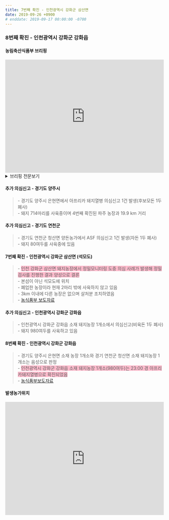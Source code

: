 ```yaml
---
title: 7번째 확진 - 인천광역시 강화군 삼산면
date: 2019-09-26 +0900
# enddate: 2019-09-17 00:00:00 -0700
---
```

### 8번째 확진 - 인천광역시 강화군 강화읍
#### 농림축산식품부 브리핑
<iframe width="100%" height="360" src="https://www.youtube.com/embed/tbx07u74i38" frameborder="0" allow="accelerometer; autoplay; encrypted-media; gyroscope; picture-in-picture" allowfullscreen></iframe>

<details>
<summary>브리핑 전문보기</summary>
<div markdown="1">

인천 강화군 소재 돼지농장에서 ASF가 추가 발생하였고, 같은 강화군에서 ASF 의심농장이 발견됨에 따라 ASF 확산방지를 위해서 방역 대책을 강화해 나갈 계획입니다. 이번 발생지역도 경기북부 중점관리지역으로 돼지와 가축분뇨의 다른 권역으로 반출입을 제한하고 있었으나 축산관계차량에 대해서도 중점관리지역 해제시까지 반출입을 통제할 계획입니다. 경기북부 중점관리지역에 있는 축산관련 차량은 권역 내 10개 시군 내에서만 운영해야 하고 타 권역으로 넘어갈 수 없습니다. 권역 내에서 운행하려는 차량 소유자는 사전에 10개 기초 지자체에 전용 차량 등록을 하고 전용차량으로 전용차량으로 등록 후 발급받은 전용 스티커를 등록 차량에 부착할 경우에만 양돈 농장을 방문할 수 있습니다. GPS가 없는 차량은 등록이 불가능하며 농가초소에서 출입차량의 스티커 부착 여부를 확인하게 되겠습니다. 

경기북부 중점관리지역 밖에 있는 축산관계차량이 경기 북부중점관리지역 내 시군을 진입하기 위해서는 사전에 광역 지자체에 전용차량 등록을 하고 발급된 전용 스티커를 부착하여야 하며 경기북부 양돈농장을 다녀온 후에는 다른 권역의 양돈농장을 출입할 수 없습니다. 또한 경기북부 권역으로 진출입시 권역별 거점소독시설에서 반드시 소독을 받고 소독필증을 교부받아야합니다. 미등록 차량의 이동여부는 농림축산검역본부의 차량관재 시스템을 통해 점검하고 위반시 처벌을 받게 됩니다. ASF 확산 방지를 위해서는 축산관계자들의 적극적인 참여가 필수적입니다. 또한 경기북부권역에서 농장을 출입한 축산관계차량은 9월 27일 9시부터 9월 28일 12시까지 10개 시군 방역부서와 시도에 전용차량으로 등록하고 스티커를 발부 받을 것을 당부드립니다. 이상 마치겠습니다.

</div>
</details>

#### 추가 의심신고 - 경기도 양주시 
> \- 경기도 양주시 은현면에서 아프리카 돼지열병 의심신고 1건 발생(후보모돈 1두 폐사)  
> \- 돼지 714마리를 사육중이며 4번째 확진된 파주 농장과 19.9 km 거리  

#### 추가 의심신고 - 경기도 연천군 
> \- 경기도 연천군 청산면 양돈농가에서 ASF 의심신고 1건 발생(자돈 1두 폐사)  
> \- 돼지 80여두를 사육중에 있음  

#### 7번째 확진 - 인천광역시 강화군 삼산면 (석모도)
> \- <span style="background-color:#ffbbcc">인천 강화군 삼산면 돼지농장에서 정밀모니터링 도중 의심 사례가 발생해 정밀검사를 진행한 결과 양성으로 결론</span>  
> \- 본섬이 아닌 석모도에 위치  
> \- 폐업한 농장이라 현재 2마리 밖에 사육하지 않고 있음  
> \- 3km 이내에 다른 농장은 없으며 살처분 조치하였음  
> \- [농식품부 보도자료](http://www.mafra.go.kr/FMD-AI/2095/subview.do?enc=Zm5jdDF8QEB8JTJGYmJzJTJGRk1ELUFJJTJGMzU0JTJGMzIxNDY1JTJGYXJ0Y2xWaWV3LmRvJTNGYmJzQ2xTZXElM0QlMjZyZ3NFbmRkZVN0ciUzRCUyNmJic09wZW5XcmRTZXElM0QlMjZyZ3NCZ25kZVN0ciUzRCUyNnBhc3N3b3JkJTNEJTI2c3JjaENvbHVtbiUzRCUyNnJvdyUzRDEwJTI2aXNWaWV3TWluZSUzRGZhbHNlJTI2cGFnZSUzRDElMjZzcmNoV3JkJTNEJTI2)

#### 추가 의심신고 - 인천광역시 강화군 강화읍
> \- 인천광역시 강화군 강화읍 소재 돼지농장 1개소에서 의심신고(비육돈 1두 폐사)  
> \- 돼지 980여두를 사육하고 있음  

#### 8번째 확진 - 인천광역시 강화군 강화읍
> \- 경기도 양주시 은현면 소재 농장 1개소와 경기 연천군 청산면 소재 돼지농장 1개소는 음성으로 판정  
> \- <span style="background-color:#ffbbcc">인천광역시 강화군 강화읍 소재 돼지농장 1개소(980여두)는 23:00 경 아프리카돼지열병으로 확진되었음</span>  
> \- [농식품부보도자료](http://www.mafra.go.kr/FMD-AI/2095/subview.do?enc=Zm5jdDF8QEB8JTJGYmJzJTJGRk1ELUFJJTJGMzU0JTJGMzIxNDc2JTJGYXJ0Y2xWaWV3LmRvJTNGYmJzQ2xTZXElM0QlMjZyZ3NFbmRkZVN0ciUzRCUyNmJic09wZW5XcmRTZXElM0QlMjZwYXNzd29yZCUzRCUyNnNyY2hDb2x1bW4lM0QlMjZwYWdlJTNEMSUyNnJnc0JnbmRlU3RyJTNEJTI2cm93JTNEMTAlMjZpc1ZpZXdNaW5lJTNEZmFsc2UlMjZzcmNoV3JkJTNEJTI2)  


#### 발생농가위치  
<iframe width="100%" height="360" src="http://adatalab.net/asf-timeline/charts/190926-map" frameborder="0" allow="accelerometer; autoplay; encrypted-media; gyroscope; picture-in-picture" allowfullscreen></iframe>
